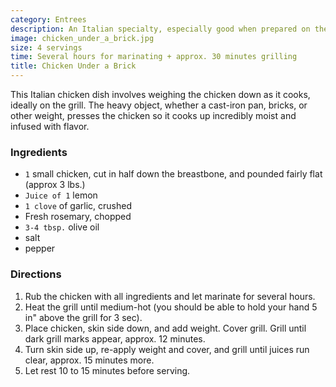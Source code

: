 ```yaml
---
category: Entrees
description: An Italian specialty, especially good when prepared on the grill.
image: chicken_under_a_brick.jpg
size: 4 servings
time: Several hours for marinating + approx. 30 minutes grilling
title: Chicken Under a Brick
---
```


This Italian chicken dish involves weighing the chicken down as it cooks, ideally on the grill. The heavy object, whether a cast-iron pan, bricks, or other weight, presses the chicken so it cooks up incredibly moist and infused with flavor.

### Ingredients

* `1` small chicken, cut in half down the breastbone, and pounded fairly flat (approx 3 lbs.)
* `Juice of 1` lemon
* `1 clove` of garlic, crushed
* Fresh rosemary, chopped
* `3-4 tbsp.` olive oil
* salt
* pepper

### Directions

1. Rub the chicken with all ingredients and let marinate for several hours. 
2. Heat the grill until medium-hot (you should be able to hold your hand 5 in" above the grill for 3 sec).
3. Place chicken, skin side down, and add weight. Cover grill. Grill until dark grill marks appear, approx. 12 minutes. 
4. Turn skin side up, re-apply weight and cover, and grill until juices run clear, approx. 15 minutes more.
5. Let rest 10 to 15 minutes before serving.